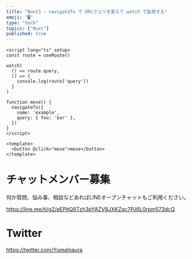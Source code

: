 ```yaml
---
title: "Nuxt3 – navigateTo で URLクエリを変えて watch で監視する"
emoji: "🖥"
type: "tech"
topics: ["Nuxt"]
published: true
---
```


```vue
<script lang="ts" setup>
const route = useRoute()

watch(
  () => route.query,
  () => {
    console.log(route['query'])
  }
)

function move() {
  navigateTo({
    name: 'example',
    query: { foo: 'bar' },
  })
}
</script>

<template>
  <button @click="move">move</button>
</template>

```


# チャットメンバー募集


何か質問、悩み事、相談などあればLINEオープンチャットもご利用ください。

https://line.me/ti/g2/eEPltQ6Tzh3pYAZV8JXKZqc7PJ6L0rpm573dcQ


# Twitter

https://twitter.com/YumaInaura

